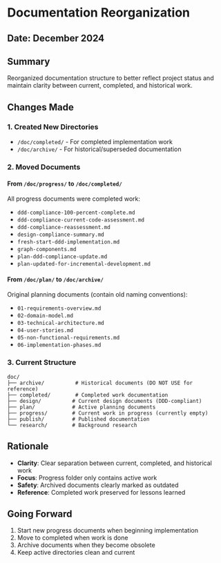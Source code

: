 # Documentation Reorganization

## Date: December 2024

## Summary

Reorganized documentation structure to better reflect project status and maintain clarity between current, completed, and historical work.

## Changes Made

### 1. Created New Directories

- `/doc/completed/` - For completed implementation work
- `/doc/archive/` - For historical/superseded documentation

### 2. Moved Documents

#### From `/doc/progress/` to `/doc/completed/`
All progress documents were completed work:
- `ddd-compliance-100-percent-complete.md`
- `ddd-compliance-current-code-assessment.md`
- `ddd-compliance-reassessment.md`
- `design-compliance-summary.md`
- `fresh-start-ddd-implementation.md`
- `graph-components.md`
- `plan-ddd-compliance-update.md`
- `plan-updated-for-incremental-development.md`

#### From `/doc/plan/` to `/doc/archive/`
Original planning documents (contain old naming conventions):
- `01-requirements-overview.md`
- `02-domain-model.md`
- `03-technical-architecture.md`
- `04-user-stories.md`
- `05-non-functional-requirements.md`
- `06-implementation-phases.md`

### 3. Current Structure

```
doc/
├── archive/          # Historical documents (DO NOT USE for reference)
├── completed/        # Completed work documentation
├── design/          # Current design documents (DDD-compliant)
├── plan/            # Active planning documents
├── progress/        # Current work in progress (currently empty)
├── publish/         # Published documentation
└── research/        # Background research
```

## Rationale

- **Clarity**: Clear separation between current, completed, and historical work
- **Focus**: Progress folder only contains active work
- **Safety**: Archived documents clearly marked as outdated
- **Reference**: Completed work preserved for lessons learned

## Going Forward

1. Start new progress documents when beginning implementation
2. Move to completed when work is done
3. Archive documents when they become obsolete
4. Keep active directories clean and current
